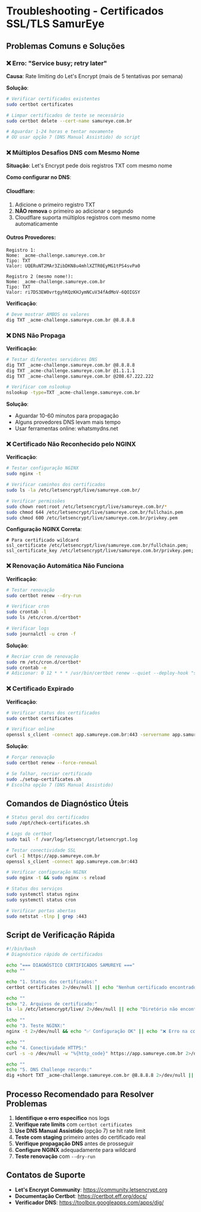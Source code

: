 # Troubleshooting - Certificados SSL/TLS SamurEye

## Problemas Comuns e Soluções

### ❌ Erro: "Service busy; retry later"

**Causa**: Rate limiting do Let's Encrypt (mais de 5 tentativas por semana)

**Solução**:
```bash
# Verificar certificados existentes
sudo certbot certificates

# Limpar certificados de teste se necessário
sudo certbot delete --cert-name samureye.com.br

# Aguardar 1-24 horas e tentar novamente
# OU usar opção 7 (DNS Manual Assistido) do script
```

### ❌ Múltiplos Desafios DNS com Mesmo Nome

**Situação**: Let's Encrypt pede dois registros TXT com mesmo nome

**Como configurar no DNS**:

#### Cloudflare:
1. Adicione o primeiro registro TXT
2. **NÃO remova** o primeiro ao adicionar o segundo
3. Cloudflare suporta múltiplos registros com mesmo nome automaticamente

#### Outros Provedores:
```
Registro 1:
Nome: _acme-challenge.samureye.com.br
Tipo: TXT  
Valor: UQERuNT2MAr3ZibDKN8u4mhlXZTR0EyMG1tPS4svPa0

Registro 2 (mesmo nome!):
Nome: _acme-challenge.samureye.com.br
Tipo: TXT
Valor: ri7DS3EW0vrtgyhKQzKHJymNCuV34fAdMoV-6QOIGSY
```

**Verificação**:
```bash
# Deve mostrar AMBOS os valores
dig TXT _acme-challenge.samureye.com.br @8.8.8.8
```

### ❌ DNS Não Propaga

**Verificação**:
```bash
# Testar diferentes servidores DNS
dig TXT _acme-challenge.samureye.com.br @8.8.8.8
dig TXT _acme-challenge.samureye.com.br @1.1.1.1
dig TXT _acme-challenge.samureye.com.br @208.67.222.222

# Verificar com nslookup
nslookup -type=TXT _acme-challenge.samureye.com.br
```

**Solução**:
- Aguardar 10-60 minutos para propagação
- Alguns provedores DNS levam mais tempo
- Usar ferramentas online: whatsmydns.net

### ❌ Certificado Não Reconhecido pelo NGINX

**Verificação**:
```bash
# Testar configuração NGINX
sudo nginx -t

# Verificar caminhos dos certificados
sudo ls -la /etc/letsencrypt/live/samureye.com.br/

# Verificar permissões
sudo chown root:root /etc/letsencrypt/live/samureye.com.br/*
sudo chmod 644 /etc/letsencrypt/live/samureye.com.br/fullchain.pem
sudo chmod 600 /etc/letsencrypt/live/samureye.com.br/privkey.pem
```

**Configuração NGINX Correta**:
```nginx
# Para certificado wildcard
ssl_certificate /etc/letsencrypt/live/samureye.com.br/fullchain.pem;
ssl_certificate_key /etc/letsencrypt/live/samureye.com.br/privkey.pem;
```

### ❌ Renovação Automática Não Funciona

**Verificação**:
```bash
# Testar renovação
sudo certbot renew --dry-run

# Verificar cron
sudo crontab -l
sudo ls /etc/cron.d/certbot*

# Verificar logs
sudo journalctl -u cron -f
```

**Solução**:
```bash
# Recriar cron de renovação
sudo rm /etc/cron.d/certbot*
sudo crontab -e
# Adicionar: 0 12 * * * /usr/bin/certbot renew --quiet --deploy-hook "systemctl reload nginx"
```

### ❌ Certificado Expirado

**Verificação**:
```bash
# Verificar status dos certificados
sudo certbot certificates

# Verificar online
openssl s_client -connect app.samureye.com.br:443 -servername app.samureye.com.br 2>/dev/null | openssl x509 -noout -dates
```

**Solução**:
```bash
# Forçar renovação
sudo certbot renew --force-renewal

# Se falhar, recriar certificado
sudo ./setup-certificates.sh
# Escolha opção 7 (DNS Manual Assistido)
```

## Comandos de Diagnóstico Úteis

```bash
# Status geral dos certificados
sudo /opt/check-certificates.sh

# Logs do certbot
sudo tail -f /var/log/letsencrypt/letsencrypt.log

# Testar conectividade SSL
curl -I https://app.samureye.com.br
openssl s_client -connect app.samureye.com.br:443

# Verificar configuração NGINX
sudo nginx -t && sudo nginx -s reload

# Status dos serviços
sudo systemctl status nginx
sudo systemctl status cron

# Verificar portas abertas
sudo netstat -tlnp | grep :443
```

## Script de Verificação Rápida

```bash
#!/bin/bash
# Diagnóstico rápido de certificados

echo "=== DIAGNÓSTICO CERTIFICADOS SAMUREYE ==="
echo ""

echo "1. Status dos certificados:"
certbot certificates 2>/dev/null || echo "Nenhum certificado encontrado"

echo ""
echo "2. Arquivos de certificado:"
ls -la /etc/letsencrypt/live/ 2>/dev/null || echo "Diretório não encontrado"

echo ""
echo "3. Teste NGINX:"
nginx -t 2>/dev/null && echo "✅ Configuração OK" || echo "❌ Erro na configuração"

echo ""
echo "4. Conectividade HTTPS:"
curl -s -o /dev/null -w "%{http_code}" https://app.samureye.com.br 2>/dev/null || echo "❌ Falha na conexão"

echo ""
echo "5. DNS Challenge records:"
dig +short TXT _acme-challenge.samureye.com.br @8.8.8.8 2>/dev/null || echo "Nenhum registro encontrado"
```

## Processo Recomendado para Resolver Problemas

1. **Identifique o erro específico** nos logs
2. **Verifique rate limits** com `certbot certificates`
3. **Use DNS Manual Assistido** (opção 7) se hit rate limit
4. **Teste com staging** primeiro antes do certificado real
5. **Verifique propagação DNS** antes de prosseguir
6. **Configure NGINX** adequadamente para wildcard
7. **Teste renovação** com `--dry-run`

## Contatos de Suporte

- **Let's Encrypt Community**: https://community.letsencrypt.org
- **Documentação Certbot**: https://certbot.eff.org/docs/
- **Verificador DNS**: https://toolbox.googleapps.com/apps/dig/